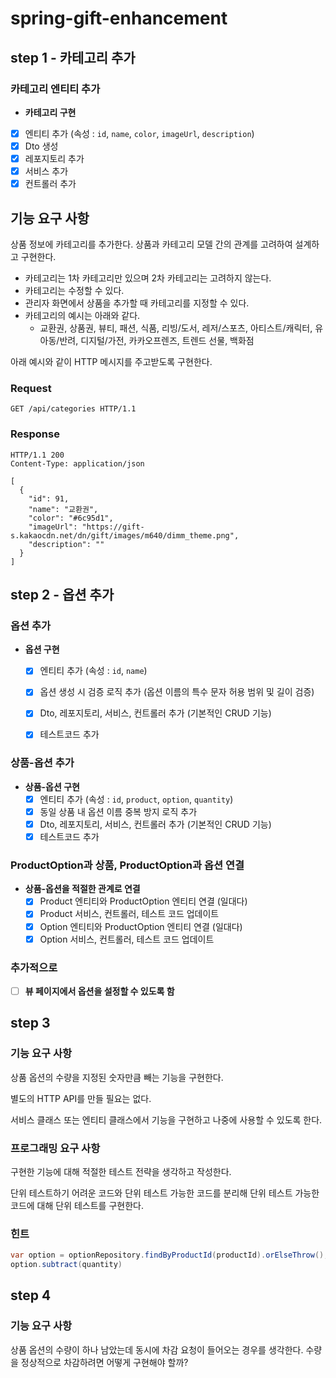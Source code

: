 # spring-gift-enhancement

## step 1 - 카테고리 추가

### 카테고리 엔티티 추가

- **카테고리 구현**
- [x]  엔티티 추가 (속성 : `id`, `name`, `color`, `imageUrl`, `description`)
- [x]  Dto 생성
- [x]  레포지토리 추가
- [x]  서비스 추가
- [x]  컨트롤러 추가

## 기능 요구 사항

상품 정보에 카테고리를 추가한다. 상품과 카테고리 모델 간의 관계를 고려하여 설계하고 구현한다.

- 카테고리는 1차 카테고리만 있으며 2차 카테고리는 고려하지 않는다.
- 카테고리는 수정할 수 있다.
- 관리자 화면에서 상품을 추가할 때 카테고리를 지정할 수 있다.
- 카테고리의 예시는 아래와 같다.
    - 교환권, 상품권, 뷰티, 패션, 식품, 리빙/도서, 레저/스포츠, 아티스트/캐릭터, 유아동/반려, 디지털/가전, 카카오프렌즈, 트렌드 선물, 백화점

아래 예시와 같이 HTTP 메시지를 주고받도록 구현한다.

### Request

```
GET /api/categories HTTP/1.1
```

### Response

```
HTTP/1.1 200
Content-Type: application/json

[
  {
    "id": 91,
    "name": "교환권",
    "color": "#6c95d1",
    "imageUrl": "https://gift-s.kakaocdn.net/dn/gift/images/m640/dimm_theme.png",
    "description": ""
  }
]

```

## step 2 - 옵션 추가

### 옵션 추가
- **옵션 구현**
    - [x] 엔티티 추가 (속성 : `id`, `name`)
    - [x] 옵션 생성 시 검증 로직 추가 (옵션 이름의 특수 문자 허용 범위 및 길이 검증)
    - [x] Dto, 레포지토리, 서비스, 컨트롤러 추가 (기본적인 CRUD 기능)
    - [x] 테스트코드 추가


### 상품-옵션 추가
- **상품-옵션 구현**
    - [x] 엔티티 추가 (속성 : `id`, `product`, `option`, `quantity`)
    - [x] 동일 상품 내 옵션 이름 중복 방지 로직 추가
    - [x] Dto, 레포지토리, 서비스, 컨트롤러 추가 (기본적인 CRUD 기능)
    - [x] 테스트코드 추가

### ProductOption과 상품, ProductOption과 옵션 연결
- **상품-옵션을 적절한 관계로 연결**
    - [x] Product 엔티티와 ProductOption 엔티티 연결 (일대다)
    - [x] Product 서비스, 컨트롤러, 테스트 코드 업데이트
    - [x] Option 엔티티와 ProductOption 엔티티 연결 (일대다)
    - [x] Option 서비스, 컨트롤러, 테스트 코드 업데이트

### 추가적으로
- [ ] **뷰 페이지에서 옵션을 설정할 수 있도록 함**


## step 3

### **기능 요구 사항**

상품 옵션의 수량을 지정된 숫자만큼 빼는 기능을 구현한다.

별도의 HTTP API를 만들 필요는 없다.

서비스 클래스 또는 엔티티 클래스에서 기능을 구현하고 나중에 사용할 수 있도록 한다.

### **프로그래밍 요구 사항**

구현한 기능에 대해 적절한 테스트 전략을 생각하고 작성한다.

단위 테스트하기 어려운 코드와 단위 테스트 가능한 코드를 분리해 단위 테스트 가능한 코드에 대해 단위 테스트를 구현한다.

### **힌트**

```java
var option = optionRepository.findByProductId(productId).orElseThrow();
option.subtract(quantity)
```


## step 4

### 기능 요구 사항

상품 옵션의 수량이 하나 남았는데 동시에 차감 요청이 들어오는 경우를 생각한다. 수량을 정상적으로 차감하려면 어떻게 구현해야 할까?